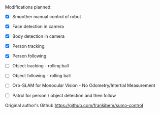 Modifications planned:
- [x] Smoother manual control of robot
- [x] Face detection in camera
- [x] Body detection in camera
- [x] Person tracking
- [x] Person following
- [ ] Object tracking - rolling ball
- [ ] Object following - rolling ball
- [ ] Orb-SLAM for Monocular Vision - No Odometry/Intertial Measurement
- [ ] Patrol for person / object detection and then follow


Original author's Github
https://github.com/frankibem/sumo-control